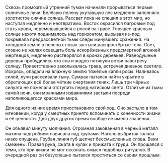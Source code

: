 Сквозь промозглый утренний туман начинали прорываться первые солнечные лучи.
Белёсую пелену укутавшую лес медленно заполняло золотистое сияние солнца.
Рассвет пока не спешил в этот мир, но наступал медленно и неотвратимо.
Восток окрасился багровым под стать крови, перемешавшейся с росой на траве.
Горящее красным солнце нехотя поднималось над горизонтом,
вырывая из-под покрывала предрассветной тьмы следы минувшего сражения.
На холодной земле в нелепых позах застыли распростёртые тела.
Свет, словно не желая освещать боль искорёженных предсмертной агонией мертвецов,
медленно растворялся в кронах деревьев.
Равнодушные деревья пробудились ото сна и жадно потянули ветви
навстречу солнцу.
Приветственно заколыхалась трава, встречая дневное светило.
Искрясь, опадали на влажную землю тяжёлые капли росы.
Наливаясь силой, лучи рассеивали тьму.
Сумрак пытался найти укрытие в обретающих всё более чёткие очертания тенях.
Лишь три чёрных силуэта не пожелали отступить перед натиском света.
Отлитые из тьмы самой ночи, они мрачными изваяниями застыли
посреди наполняющегося красками мира.

Для одного из них время приостановило свой ход.
Оно застыло в том мгновении,
когда у смертных принято вспоминать о конечности жизни и её ценности.
Для двух других время вообще не имело значения.

Он объявил минуту молчания.
Огромная закованная в чёрный металл махина надгробием нависала над трупами.
Наголо выбритая голова низко опущена.
Грубая линия губ шепчет бессмысленные слова.
Веки смежены. Правая рука, сжата в кулак и прижата к груди.
Он прощался с теми, кто при жизни не мог осознать смысл подобных ритуалов.
В очередной раз он безуспешно пытался проститься со своим прошлым.
